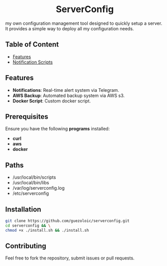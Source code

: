 <h1 align=center> ServerConfig </h1>
my own configuration management tool designed to quickly setup a server. It provides a simple way to deploy all my configuration needs.

## Table of Content

- [Features](#Features)
- [Notification Scripts](#auto-notification)

## Features

- **Notifications**: Real-time alert system via Telegram.  
- **AWS Backup**: Automated backup system via AWS s3.
- **Docker Script**: Custom docker script.

## Prerequisites

Ensure you have the following **programs** installed:
- **curl**
- **aws**
- **docker** 

## Paths

- /usr/local/bin/scripts
- /usr/local/bin/libs
- /var/log/serverconfig.log
- /etc/serverconfig

## Installation

```bash
git clone https://github.com/guezoloic/serverconfig.git
cd serverconfig && \
chmod +x ./install.sh && ./install.sh
```

## Contributing

Feel free to fork the repository, submit issues or pull requests.